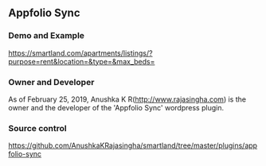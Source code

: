 Appfolio Sync
---------------------

### Demo and Example

https://smartland.com/apartments/listings/?purpose=rent&location=&type=&max_beds=

### Owner and Developer

As of February  25, 2019, Anushka K R(http://www.rajasingha.com) is the owner and the developer of the 'Appfolio Sync' wordpress plugin.

### Source control

https://github.com/AnushkaKRajasingha/smartland/tree/master/plugins/appfolio-sync



